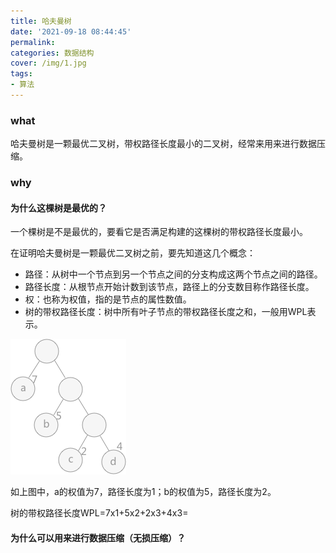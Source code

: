 ```yaml
---
title: 哈夫曼树
date: '2021-09-18 08:44:45'
permalink: 
categories: 数据结构
cover: /img/1.jpg
tags: 
- 算法
---
```


### what

哈夫曼树是一颗最优二叉树，带权路径长度最小的二叉树，经常来用来进行数据压缩。

### why

#### 为什么这棵树是最优的？

一个棵树是不是最优的，要看它是否满足构建的这棵树的带权路径长度最小。

在证明哈夫曼树是一颗最优二叉树之前，要先知道这几个概念：

* 路径：从树中一个节点到另一个节点之间的分支构成这两个节点之间的路径。
* 路径长度：从根节点开始计数到该节点，路径上的分支数目称作路径长度。
* 权：也称为权值，指的是节点的属性数值。
* 树的带权路径长度：树中所有叶子节点的带权路径长度之和，一般用WPL表示。

![img](../img/09563Tb0-0.png)

如上图中，a的权值为7，路径长度为1；b的权值为5，路径长度为2。

树的带权路径长度WPL=7x1+5x2+2x3+4x3=

#### 为什么可以用来进行数据压缩（无损压缩）？

<!-- more -->



